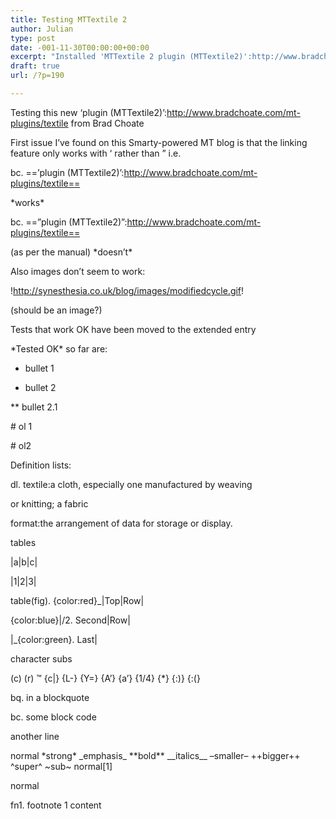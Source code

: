 ```yaml
---
title: Testing MTTextile 2
author: Julian
type: post
date: -001-11-30T00:00:00+00:00
excerpt: "Installed 'MTTextile 2 plugin (MTTextile2)':http://www.bradchoate.com/mt-plugins/textile from Brad Choate - mostly wonderful, one bug still unresolved..."
draft: true
url: /?p=190

---
```

Testing this new &#8216;plugin (MTTextile2)&#8217;:http://www.bradchoate.com/mt-plugins/textile from Brad Choate 

First issue I&#8217;ve found on this Smarty-powered MT blog is that the linking feature only works with &#8216; rather than &#8221; i.e.

bc. ==&#8217;plugin (MTTextile2)&#8217;:http://www.bradchoate.com/mt-plugins/textile== 

\*works\*

bc. ==&#8221;plugin (MTTextile2)&#8221;:http://www.bradchoate.com/mt-plugins/textile==

(as per the manual) \*doesn&#8217;t\*

Also images don&#8217;t seem to work:

!http://synesthesia.co.uk/blog/images/modifiedcycle.gif! 

(should be an image?)

Tests that work OK have been moved to the extended entry
  
<!--more-->


  
\*Tested OK\* so far are:

* bullet 1
  
* bullet 2
  
** bullet 2.1

\# ol 1
  
\# ol2

Definition lists:

dl. textile:a cloth, especially one manufactured by weaving
  
or knitting; a fabric
  
format:the arrangement of data for storage or display.

tables

|a|b|c|
  
|1|2|3|

table(fig). {color:red}_|Top|Row|
  
{color:blue}|/2. Second|Row|
  
|_{color:green}. Last|

character subs

(c) (r) &#8482; {c|} {L-} {Y=} {A&#8217;} {a&#8217;} {1/4} {*} {:)} {:(}

bq. in a blockquote

bc. some block code
  
another line

normal \*strong\* \_emphasis\_ \*\*bold\*\* \_\_italics\_\_ &#8211;smaller&#8211; ++bigger++ ^super^ ~sub~ normal[1]

normal

fn1. footnote 1 content